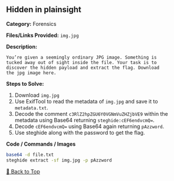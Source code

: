 ## Hidden in plainsight
**Category:** Forensics

**Files/Links Provided:** ```img.jpg```


**Description:**  

```
You’re given a seemingly ordinary JPG image. Something is
tucked away out of sight inside the file. Your task is to
discover the hidden payload and extract the flag. Download
the jpg image here.
```

**Steps to Solve:**  
1. Download ```img.jpg```
2. Use ExifTool to read the metadata of ```img.jpg``` and save it to ```metadata.txt```.
3. Decode the comment ```c3RlZ2hpZGU6Y0VGNmVuZHZjbVE9``` within the metadata using Base64 returning ```steghide:cEF6endvcmQ=```.
4. Decode ```cEF6endvcmQ=``` using Base64 again returning ```pAzzword```.
5. Use steghide along with the password to get the flag.


**Code / Commands / Images**
```bash
base64 -d file.txt
steghide extract -sf img.jpg -p pAzzword
```
[🔼 Back to Top](#table-of-contents)